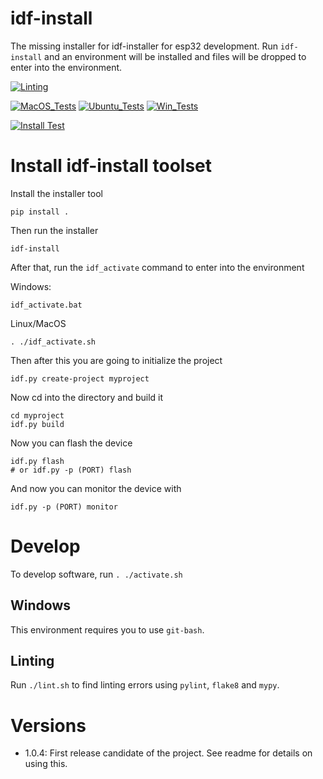 # idf-install

The missing installer for idf-installer for esp32 development. Run `idf-install` and an environment will be installed and files will be dropped to enter into the environment.

[![Linting](../../actions/workflows/lint.yml/badge.svg)](../../actions/workflows/lint.yml)

[![MacOS_Tests](../../actions/workflows/push_macos.yml/badge.svg)](../../actions/workflows/push_macos.yml)
[![Ubuntu_Tests](../../actions/workflows/push_ubuntu.yml/badge.svg)](../../actions/workflows/push_ubuntu.yml)
[![Win_Tests](../../actions/workflows/push_win.yml/badge.svg)](../../actions/workflows/push_win.yml)

[![Install Test](https://github.com/zackees/idf-install/actions/workflows/install.yml/badge.svg)](https://github.com/zackees/idf-install/actions/workflows/install.yml)

# Install idf-install toolset

Install the installer tool
```
pip install .
```

Then run the installer
```
idf-install
```

After that, run the `idf_activate` command to enter into the environment

Windows:
```
idf_activate.bat
```

Linux/MacOS
```
. ./idf_activate.sh
```

Then after this you are going to initialize the project

```
idf.py create-project myproject
```

Now cd into the directory and build it

```
cd myproject
idf.py build
```

Now you can flash the device

```
idf.py flash
# or idf.py -p (PORT) flash
```

And now you can monitor the device with

```
idf.py -p (PORT) monitor
```

# Develop

To develop software, run `. ./activate.sh`

## Windows

This environment requires you to use `git-bash`.

## Linting

Run `./lint.sh` to find linting errors using `pylint`, `flake8` and `mypy`.

# Versions

  * 1.0.4: First release candidate of the project. See readme for details on using this.
